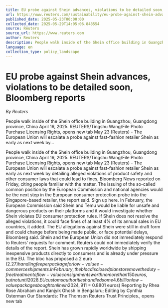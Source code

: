 ```yaml
---
title: EU probe against Shein advances, violations to be detailed soon, Bloomberg reports
url: https://www.reuters.com/sustainability/eu-probe-against-shein-advances-violations-be-detailed-soon-bloomberg-reports-2025-05-23/
published_date: 2025-05-23T00:00:00
collected_date: 2025-05-29T14:05:06.848554
source: Reuters
source_url: https://www.reuters.com
author: Reuters
description: People walk inside of the Shein office building in Guangzhou, Guangdong province, China April 16, 2025. REUTERS/Tingshu Wang/File Photo Purchase Licensing Rights, opens new tab May 23 (Reuters) - The European Union will escalate a probe against fast-fashion retailer Shein as early as next week by...
language: en
collection_type: policy_landscape
---
```


# EU probe against Shein advances, violations to be detailed soon, Bloomberg reports

*By Reuters*

People walk inside of the Shein office building in Guangzhou, Guangdong province, China April 16, 2025. REUTERS/Tingshu Wang/File Photo Purchase Licensing Rights, opens new tab May 23 (Reuters) - The European Union will escalate a probe against fast-fashion retailer Shein as early as next week by...

People walk inside of the Shein office building in Guangzhou, Guangdong province, China April 16, 2025. REUTERS/Tingshu Wang/File Photo Purchase Licensing Rights, opens new tab May 23 (Reuters) - The European Union will escalate a probe against fast-fashion retailer Shein as early as next week by detailing alleged violations of product safety and other consumer laws that could lead to fines, Bloomberg News reported on Friday, citing people familiar with the matter. The issuing of the so-called common position by the European Commission and national agencies would be the next step in the European consumer protection probe into the Singapore-based retailer, the report said. Sign up here. In February, the European Commission said Shein and Temu would be liable for unsafe and dangerous products on their platforms and it would investigate whether Shein violates EU consumer protection rules. If Shein does not resolve the alleged violations, it could face fines of at least 4% of its annual sales in EU countries, it added. The EU allegations against Shein were still in draft form and could change before being made public, or face potential delays, Bloomberg said. Shein and the European Union did not immediately respond to Reuters' requests for comment. Reuters could not immediately verify the details of the report. Shein has grown rapidly worldwide by shipping inexpensive products directly to consumers and is already under pressure in the EU. The bloc has proposed a 2 euro ($2.27) handling fee per package for low-value e-commerce shipments. In February, the bloc disclosed plans to remove the duty-free treatment of low-value consignments worth no more than 150 euros, but not until 2028. EU customs authorities handled some 4.6 billion low-value packages bought online in 2024, 91% of them coming from China and a doubling from 2023. ($1 = 0.8801 euros) Reporting by Rhea Rose Abraham and Kanjyik Ghosh in Bengaluru; Editing by Cynthia Osterman Our Standards: The Thomson Reuters Trust Principles., opens new tab